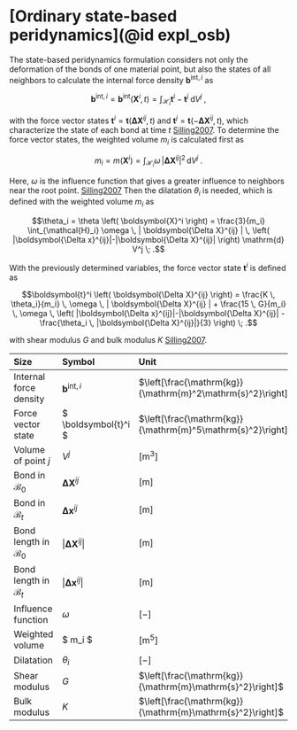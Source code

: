 # [Ordinary state-based peridynamics](@id expl_osb)

The state-based peridynamics formulation considers not only the deformation of the bonds of one material point, but also the states of all neighbors to calculate the internal force density $\boldsymbol{b}^{\mathrm{int},i}$ as
```math
\boldsymbol{b}^{\mathrm{int},i} = \boldsymbol{b}^{\mathrm{int}} (\boldsymbol{X}^i,t) = \int_{\mathcal{H}_i} \boldsymbol{t}^i - \boldsymbol{t}^j \; \mathrm{d}V^j \; ,
```
with the force vector states $\boldsymbol{t}^i=\boldsymbol{t}(\boldsymbol{\Delta X}^{ij}, t)$ and $\boldsymbol{t}^j=\boldsymbol{t}(-\boldsymbol{\Delta X}^{ij}, t)$, which characterize the state of each bond at time $t$ [Silling2007](@cite).
To determine the force vector states, the weighted volume $m_i$ is calculated first as
```math
m_i = m \left( \boldsymbol{X}^i \right) = \int_{\mathcal{H}_i} \omega \, | \boldsymbol{\Delta X}^{ij} |^2 \, \mathrm{d} V^j \; .
```
Here, $\omega$ is the influence function that gives a greater influence to neighbors near the root point. [Silling2007](@cite)
Then the dilatation $\theta_i$ is needed, which is defined with the weighted volume $m_i$ as
```math
\theta_i = \theta \left( \boldsymbol{X}^i \right) = \frac{3}{m_i} \int_{\mathcal{H}_i} \omega \, | \boldsymbol{\Delta X}^{ij} | \, \left( |\boldsymbol{\Delta x}^{ij}|-|\boldsymbol{\Delta X}^{ij}| \right) \mathrm{d} V^j \; .
```
With the previously determined variables, the force vector state $\boldsymbol{t}^i$ is defined as 
```math
\boldsymbol{t}^i \left( \boldsymbol{\Delta X}^{ij} \right) = \frac{K \, \theta_i}{m_i} \, \omega \, | \boldsymbol{\Delta X}^{ij} | + \frac{15 \, G}{m_i} \, \omega \, \left( |\boldsymbol{\Delta x}^{ij}|-|\boldsymbol{\Delta X}^{ij}| - \frac{\theta_i \, |\boldsymbol{\Delta X}^{ij}|}{3} \right) \; .
```
with shear modulus $G$ and bulk modulus $K$ [Silling2007](@cite).

| Size | Symbol |      Unit |
|:--------|:-------------|:------------|
| Internal force density | $\boldsymbol{b}^{\mathrm{int},i}$ | $\left[\frac{\mathrm{kg}}{\mathrm{m}^2\mathrm{s}^2}\right]$ |
| Force vector state | $ \boldsymbol{t}^i $ | $\left[\frac{\mathrm{kg}}{\mathrm{m}^5\mathrm{s}^2}\right]$ |
| Volume of point $j$ | $V^j$ | $\left[\mathrm{m}^3\right]$
| Bond in $\mathcal{B}_0$ |      $\boldsymbol{\Delta X}^{ij}$     | $[\mathrm{m}]$ |
| Bond in $\mathcal{B}_t$ |      $\boldsymbol{\Delta x}^{ij}$     | $[\mathrm{m}]$ |
| Bond length in $\mathcal{B}_0$ |      $\left\|\boldsymbol{\Delta X}^{ij}\right\|$     | $[\mathrm{m}]$ |
| Bond length in $\mathcal{B}_t$ |      $\left\|\boldsymbol{\Delta x}^{ij}\right\|$     | $[\mathrm{m}]$ |
| Influence function | $\omega$ |      $[-]$ |
| Weighted volume |  $ m_i $ | $\left[\mathrm{m}^5\right]$ |
| Dilatation | $\theta_i$ |      $[-]$ |
| Shear modulus |      $G$      | $\left[\frac{\mathrm{kg}}{\mathrm{m}\mathrm{s}^2}\right]$ |
| Bulk modulus |      $K$      | $\left[\frac{\mathrm{kg}}{\mathrm{m}\mathrm{s}^2}\right]$ |
